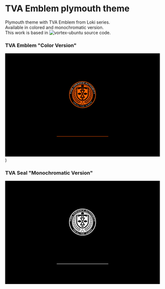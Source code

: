 # TVA Emblem plymouth theme
Plymouth theme with TVA Emblem from Loki series. </br>
Available in colored and monochromatic version.</br>
This work is based in ![vortex-ubuntu](https://github.com/emanuele-scarsella/vortex-ubuntu-plymouth-theme/) source code. </br>

### TVA Emblem "Color Version" 
![TVA-splash](https://github.com/Drex-C137/TVA-shield-plymouth-theme/blob/main/Example-color.png))

### TVA Seal "Monochromatic Version"
![TVA-splash-mono](https://github.com/Drex-C137/TVA-shield-plymouth-theme/blob/main/Example-mono.png)
